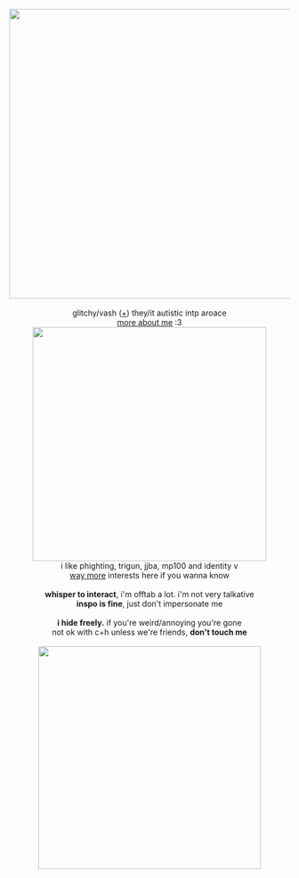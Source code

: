 <p align="center">
<img src="https://cdn.discordapp.com/attachments/431499091269124117/1140704338541559899/sick_motorcycle.png" width="520px">
<br><br>glitchy/vash (<a href="https://en.pronouns.page/@Humanoid.Typhoon">+</a>) they/it autistic intp aroace
<br><a href="https://vashstampede.straw.page">more about me</a> :3<br>
  <img src="https://64.media.tumblr.com/dd12243ecc9b525df9d5b74b771a8077/c15dd26efcc8af51-17/s640x960/f94453c2a5496cd4f6ead6135a78f2742b842eb0.gif" width="420px">
<br>i like phighting, trigun, jjba, mp100 and identity v
<br><a href="https://rentry.co/v1true"> way more</a> interests here if you wanna know
<br><br><b>whisper to interact</b>, i'm offtab a lot. i'm not very talkative
<br><b>inspo is fine</b>, just don't impersonate me
<br><br><b>i hide freely.</b> if you're weird/annoying you're gone
<br>not ok with c+h unless we're friends, <b>don't touch me</b>
<br><br><img src="https://media.discordapp.net/attachments/903364339464044575/1101871119583154217/EFB9C0AA-C657-4BC0-A5E6-DB1810082D69.gif" width="400px">
</p>
